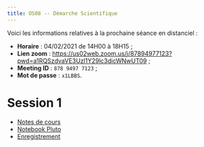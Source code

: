 ```yaml
---
title: OS08 -- Démarche Scientifique
---
```


Voici les informations relatives à la prochaine séance en distanciel :

* **Horaire** : 04/02/2021 de 14H00 à 18H15 ;
* **Lien zoom** : <https://us02web.zoom.us/j/87894977123?pwd=a1RQSzdvaVE3Uzl1Y29lc3dicWNwUT09> ;
* **Meeting ID** : `878 9497 7123` ;
* **Mot de passe** : `x1LBBS`.

# Session 1

* [Notes de cours](20210128/notes.pdf)
* [Notebook Pluto](20210128/notebook.html)
* [Enregistrement](https://filesender.renater.fr/?s=download&token=d95aedf4-35d6-4d1e-a5f9-a5854f7a35c5)

<!--
# Examen

* [Énoncé](sujet.pdf)

# Documents TP/TD

1. [Notebook différences finies](fd.html)
1. [Notebook TP 0](tp0/sujet.html)
1. [Notebook TP 1](tp1/sujet.html)
1. Session Zoom du 05/11/2020

	- [Sujet de l'examen blanc](sujet.pdf)
	- [Correction](20201105.pdf)
	- [Application numérique](20201105_AN.html)
	- Enregistrements [audio](https://filesender.renater.fr/download.php?token=c5a70e3f-91bd-47ef-9986-3d09b95b75b3&files_ids=2857049) et [vidéo](https://filesender.renater.fr/download.php?token=c5a70e3f-91bd-47ef-9986-3d09b95b75b3&files_ids=2857050)
-->

